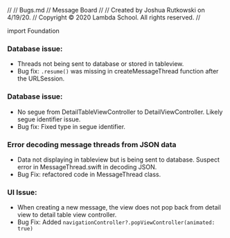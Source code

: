 //
//  Bugs.md
//  Message Board
//
//  Created by Joshua Rutkowski on 4/19/20.
//  Copyright © 2020 Lambda School. All rights reserved.
//

import Foundation
### Database issue:
- Threads not being sent to database or stored in tableview. 
- Bug fix: `.resume()` was missing in createMessageThread function after the URLSession. 

### Database issue:
- No segue from DetailTableViewController to DetailViewController. Likely segue identifier issue.
- Bug fix: Fixed type in segue identifier.

### Error decoding message threads from JSON data
- Data not displaying in tableview but is being sent to database. Suspect error in MessageThread.swift in decoding JSON.
- Bug Fix: refactored code in MessageThread class.

### UI Issue:
- When creating a new message, the view does not pop back from detail view to detail table view controller.
- Bug Fix: Added `navigationController?.popViewController(animated: true)`
